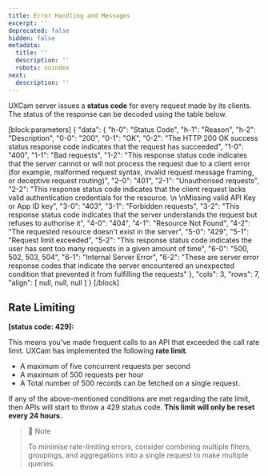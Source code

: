 ```yaml
---
title: Error Handling and Messages
excerpt: ''
deprecated: false
hidden: false
metadata:
  title: ''
  description: ''
  robots: noindex
next:
  description: ''
---
```

UXCam server issues a **status code** for every request made by its clients. The status of the response can be decoded using the table below.



[block:parameters]
{
  "data": {
    "h-0": "Status Code",
    "h-1": "Reason",
    "h-2": "Description",
    "0-0": "200",
    "0-1": "OK",
    "0-2": "The HTTP 200 OK success status response code indicates that the request has succeeded",
    "1-0": "400",
    "1-1": "Bad requests",
    "1-2": "This response status code indicates that the server cannot or will not process the request due to a client error (for example, malformed request syntax, invalid request message framing, or deceptive request routing)",
    "2-0": "401",
    "2-1": "Unauthorised requests",
    "2-2": "This response status code indicates that the client request lacks valid authentication credentials for the resource.  \n  \nMissing valid API Key or App ID key",
    "3-0": "403",
    "3-1": "Forbidden requests",
    "3-2": "This response status code indicates that the server understands the request but refuses to authorise it",
    "4-0": "404",
    "4-1": "Resource Not Found",
    "4-2": "The requested resource doesn't exist in the server",
    "5-0": "429",
    "5-1": "Request limit exceeded",
    "5-2": "This response status code indicates the user has sent too many requests in a given amount of time",
    "6-0": "500, 502, 503, 504",
    "6-1": "Internal Server Error",
    "6-2": "These are server error response codes that indicate the server encountered an unexpected condition that prevented it from fulfilling the requests"
  },
  "cols": 3,
  "rows": 7,
  "align": [
    null,
    null,
    null
  ]
}
[/block]

## Rate Limiting



**[status code: 429]\:**

This means you've made frequent calls to an API that exceeded the call rate limit. UXCam has implemented the following **rate limit**.

- A maximum of five concurrent requests per second
- A maximum of 500 requests per hour
- A Total number of 500 records can be fetched on a single request.

If any of the above-mentioned conditions are met regarding the rate limit, then APIs will start to throw a 429 status code. **This limit will only be reset every 24 hours.**

> 📘 Note
> 
> To minimise rate-limiting errors, consider combining multiple filters, groupings, and aggregations into a single request to make multiple queries.